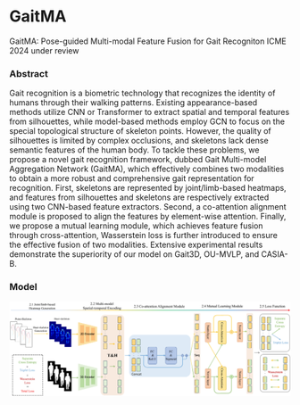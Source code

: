 # GaitMA
GaitMA: Pose-guided Multi-modal Feature Fusion for Gait Recogniton
ICME 2024 under review

### Abstract
Gait recognition is a biometric technology that recognizes the identity of humans through their walking patterns. Existing appearance-based methods utilize CNN or Transformer to extract spatial and temporal features from silhouettes, while model-based methods employ GCN to focus on the special topological structure of skeleton points. However, the quality of silhouettes is limited by complex occlusions, and skeletons lack dense semantic features of the human body. To tackle these problems, we propose a novel gait recognition framework, dubbed Gait Multi-model Aggregation Network (GaitMA), which effectively combines two modalities to obtain a more robust and comprehensive gait representation for recognition. First, skeletons are represented by joint/limb-based heatmaps, and features from silhouettes and skeletons are respectively extracted using two CNN-based feature extractors. Second, a co-attention alignment module is proposed to align the features by element-wise attention. Finally, we propose a mutual learning module, which achieves feature fusion through cross-attention, Wasserstein loss is further introduced to ensure the effective fusion of two modalities. Extensive experimental results demonstrate the superiority of our model on Gait3D, OU-MVLP, and CASIA-B.

### Model
![图片](/Image/pipeline.jpg)
